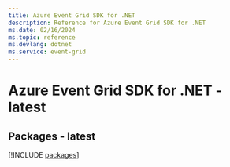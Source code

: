 ```yaml
---
title: Azure Event Grid SDK for .NET
description: Reference for Azure Event Grid SDK for .NET
ms.date: 02/16/2024
ms.topic: reference
ms.devlang: dotnet
ms.service: event-grid
---
```

# Azure Event Grid SDK for .NET - latest
## Packages - latest
[!INCLUDE [packages](event-grid-index.md)]